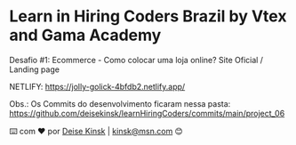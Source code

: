 # Learn in Hiring Coders Brazil by Vtex and Gama Academy

Desafio #1: Ecommerce - Como colocar uma loja online? Site Oficial / Landing page

NETLIFY: https://jolly-golick-4bfdb2.netlify.app/ 

Obs.: Os Commits do desenvolvimento ficaram nessa pasta: https://github.com/deisekinsk/learnHiringCoders/commits/main/project_06



⌨️ com ❤️ por [Deise Kinsk](https://www.linkedin.com/in/deise-kinsk-profile/) | kinsk@msn.com 😊

